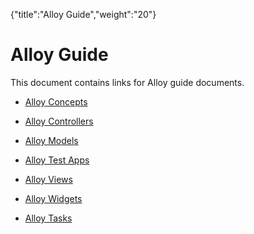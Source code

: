 {"title":"Alloy Guide","weight":"20"} 

# Alloy Guide

This document contains links for Alloy guide documents.

*   [Alloy Concepts](/docs/appc/Alloy_Framework/Alloy_Guide/Alloy_Concepts/)
    
*   [Alloy Controllers](/docs/appc/Alloy_Framework/Alloy_Guide/Alloy_Controllers/)
    
*   [Alloy Models](/docs/appc/Alloy_Framework/Alloy_Guide/Alloy_Models/)
    
*   [Alloy Test Apps](/docs/appc/Alloy_Framework/Alloy_Guide/Alloy_Test_Apps/)
    
*   [Alloy Views](/docs/appc/Alloy_Framework/Alloy_Guide/Alloy_Views/)
    
*   [Alloy Widgets](/docs/appc/Alloy_Framework/Alloy_Guide/Alloy_Widgets/)
    
*   [Alloy Tasks](/docs/appc/Alloy_Framework/Alloy_Guide/Alloy_Tasks/)